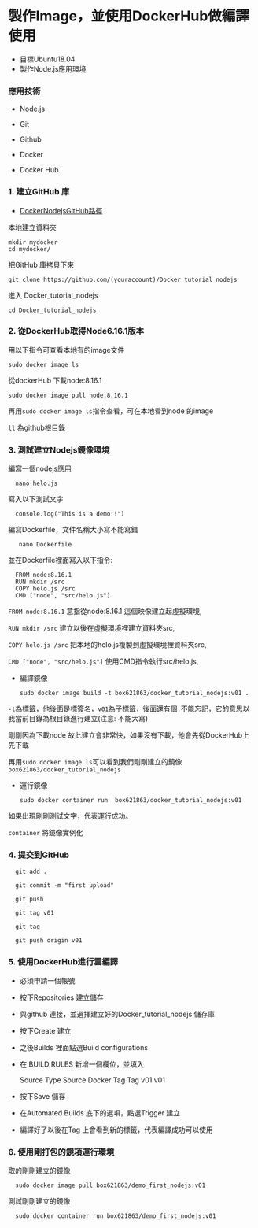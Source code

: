 # 製作Image，並使用DockerHub做編譯使用

- 目標Ubuntu18.04
- 製作Node.js應用環境


### 應用技術

- Node.js

- Git

- Github

- Docker

- Docker Hub

### 1. 建立GitHub 庫

- [DockerNodejsGitHub路徑](https://github.com/Box-Jr-Chen/Docker_tutorial_nodejs)

本地建立資料夾
   
    mkdir mydocker
    cd mydocker/
    
把GitHub 庫拷貝下來

    git clone https://github.com/(youraccount)/Docker_tutorial_nodejs
    
進入 Docker_tutorial_nodejs

    cd Docker_tutorial_nodejs

### 2. 從DockerHub取得Node6.16.1版本

用以下指令可查看本地有的image文件

    sudo docker image ls

從dockerHub 下載node:8.16.1

    sudo docker image pull node:8.16.1
    
再用`sudo docker image ls`指令查看，可在本地看到node 的image

`ll` 為github根目錄


### 3. 測試建立Nodejs鏡像環境

編寫一個nodejs應用
    
      nano helo.js
      
寫入以下測試文字
    
      console.log("This is a demo!!") 
      
      
編寫Dockerfile，文件名稱大小寫不能寫錯    
   
       nano Dockerfile 
       

並在Dockerfile裡面寫入以下指令:

      FROM node:8.16.1
      RUN mkdir /src
      COPY helo.js /src
      CMD ["node", "src/helo.js"]

`FROM node:8.16.1`  意指從node:8.16.1 這個映像建立起虛擬環境,

`RUN mkdir /src`    建立以後在虛擬環境裡建立資料夾src,

`COPY helo.js /src` 把本地的helo.js複製到虛擬環境裡資料夾src,

`CMD ["node", "src/helo.js"]`  使用CMD指令執行src/helo.js,


- 編譯鏡像

      sudo docker image build -t box621863/docker_tutorial_nodejs:v01 .
      
`-t`為標籤，他後面是標簽名，`v01`為子標籤，後面還有個`.`不能忘記，它的意思以我當前目錄為根目錄進行建立(注意: 不能大寫) 

剛剛因為下載node 故此建立會非常快，如果沒有下載，他會先從DockerHub上先下載

再用`sudo docker image ls`可以看到我們剛剛建立的鏡像`box621863/docker_tutorial_nodejs`

- 運行鏡像

      sudo docker container run  box621863/docker_tutorial_nodejs:v01
      
如果出現剛剛測試文字，代表運行成功。 

`container` 將鏡像實例化

### 4. 提交到GitHub

      git add .

      git commit -m "first upload"
      
      git push
      
      git tag v01
      
      git tag
      
      git push origin v01
      
### 5. 使用DockerHub進行雲編譯  

- 必須申請一個帳號

- 按下Repositories 建立儲存

- 與github 連接，並選擇建立好的Docker_tutorial_nodejs 儲存庫

- 按下Create 建立

- 之後Builds 裡面點選Build configurations

- 在 BUILD RULES 新增一個欄位，並填入
  
  Source Type  Source   Docker Tag
  Tag          v01      v01 
  
- 按下Save 儲存  

- 在Automated Builds 底下的選項，點選Trigger 建立

- 編譯好了以後在Tag 上會看到新的標籤，代表編譯成功可以使用

### 6. 使用剛打包的鏡項運行環境

取的剛剛建立的鏡像
   
      sudo docker image pull box621863/demo_first_nodejs:v01

測試剛剛建立的鏡像

      sudo docker container run box621863/demo_first_nodejs:v01
